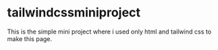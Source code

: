 # tailwindcssminiproject
This is the simple mini project where i used only html and tailwind css to make this page.
